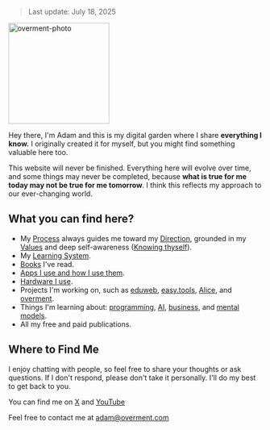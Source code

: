 > Last update: July 18, 2025

<img src="https://cloud.overment.com/overment-1752861357.jpg" alt="overment-photo" width="200px">

Hey there, I'm Adam and this is my digital garden where I share **everything I know.** I originally created it for myself, but you might find something valuable here too.

This website will never be finished. Everything here will evolve over time, and some things may never be completed, because **what is true for me today may not be true for me tomorrow**. I think this reflects my approach to our ever-changing world.

## What you can find here?

- My [Process](Core/Process.md) always guides me toward my [Direction](Core/Direction.md), grounded in my [Values](Core/Values.md) and deep self-awareness ([Knowing thyself](Core/Knowing%20thyself.md)).
- My [Learning System](Core/Learning%20System.md).
- [Books](Books/Books.md) I've read.
- [Apps I use and how I use them](Tools/Apps.md).
- [Hardware I use](Tools/Hardware.md).
- Projects I'm working on, such as [eduweb](Projects/eduweb.md), [easy.tools](Projects/easy_.md), [Alice](Projects/Alice.md), and [overment](Projects/overment.md).
- Things I'm learning about: [programming](Programming/index.md), [AI](AI/index.md), [business](Business/index.md), and [mental models](Mental%20Models/index.md).
- All my free and paid publications.

## Where to Find Me

I enjoy chatting with people, so feel free to share your thoughts or ask questions. If I don't respond, please don't take it personally. I'll do my best to get back to you.

You can find me on [X](https://x.com/_overment) and [YouTube](https://www.youtube.com/@overment)

Feel free to contact me at adam@overment.com

